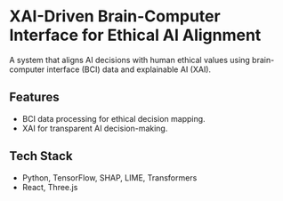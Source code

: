 # XAI-Driven Brain-Computer Interface for Ethical AI Alignment

A system that aligns AI decisions with human ethical values using brain-computer interface (BCI) data and explainable AI (XAI).

## Features
- BCI data processing for ethical decision mapping.
- XAI for transparent AI decision-making.

## Tech Stack
- Python, TensorFlow, SHAP, LIME, Transformers
- React, Three.js
